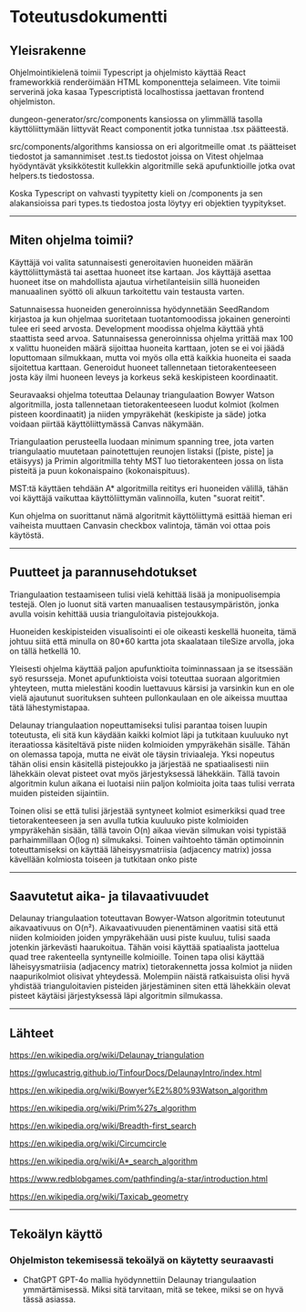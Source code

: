 # Toteutusdokumentti

## Yleisrakenne

Ohjelmointikielenä toimii Typescript ja ohjelmisto käyttää React frameworkkiä renderöimään HTML komponentteja selaimeen. Vite toimii serverinä joka kasaa Typescriptistä localhostissa jaettavan frontend ohjelmiston. 

dungeon-generator/src/components kansiossa on ylimmällä tasolla käyttöliittymään liittyvät React componentit jotka tunnistaa .tsx päätteestä.

src/components/algorithms kansiossa on eri algoritmeille omat .ts päätteiset tiedostot ja samannimiset .test.ts tiedostot joissa on Vitest ohjelmaa hyödyntävät yksikkötestit kullekkin algoritmille sekä apufunktioille jotka ovat helpers.ts tiedostossa.

Koska Typescript on vahvasti tyypitetty kieli on /components ja sen alakansioissa pari types.ts tiedostoa josta löytyy eri objektien tyypitykset. 

---

## Miten ohjelma toimii?

Käyttäjä voi valita satunnaisesti generoitavien huoneiden määrän käyttöliittymästä tai asettaa huoneet itse kartaan. Jos käyttäjä asettaa huoneet itse on mahdollista ajautua virhetilanteisiin sillä huoneiden manuaalinen syöttö oli alkuun tarkoitettu vain testausta varten. 

Satunnaisessa huoneiden generoinnissa hyödynnetään SeedRandom kirjastoa ja kun ohjelmaa suoritetaan tuotantomoodissa jokainen generointi tulee eri seed arvosta. Development moodissa ohjelma käyttää yhtä staattista seed arvoa. Satunnaisessa generoinnissa ohjelma yrittää max 100 x valittu huoneiden määrä sijoittaa huoneita karttaan, joten se ei voi jäädä loputtomaan silmukkaan, mutta voi myös olla että kaikkia huoneita ei saada sijoitettua karttaan. Generoidut huoneet tallennetaan tietorakenteeseen josta käy ilmi huoneen leveys ja korkeus sekä keskipisteen koordinaatit.

Seuravaaksi ohjelma toteuttaa Delaunay triangulaation Bowyer Watson algoritmilla, josta tallennetaan tietorakenteeseen luodut kolmiot (kolmen pisteen koordinaatit) ja niiden ympyräkehät (keskipiste ja säde) jotka voidaan piirtää käyttöliittymässä Canvas näkymään. 

Triangulaation perusteella luodaan minimum spanning tree, jota varten triangulaatio muutetaan painotettujen reunojen listaksi ([piste, piste] ja etäisyys) ja Primin algoritmilla tehty MST luo tietorakenteen jossa on lista pisteitä ja puun kokonaispaino (kokonaispituus).

MST:tä käyttäen tehdään A* algoritmilla reititys eri huoneiden välillä, tähän voi käyttäjä vaikuttaa käyttöliittymän valinnoilla, kuten "suorat reitit". 

Kun ohjelma on suorittanut nämä algoritmit käyttöliittymä esittää hieman eri vaiheista muuttaen Canvasin checkbox valintoja, tämän voi ottaa pois käytöstä. 

---

## Puutteet ja parannusehdotukset

Triangulaation testaamiseen tulisi vielä kehittää lisää ja monipuolisempia testejä. Olen jo luonut sitä varten manuaalisen testausympäristön, jonka avulla voisin kehittää uusia trianguloitavia pistejoukkoja.

Huoneiden keskipisteiden visualisointi ei ole oikeasti keskellä huoneita, tämä johtuu siitä että minulla on 80*60 kartta jota skaalataan tileSize arvolla, joka on tällä hetkellä 10. 

Yleisesti ohjelma käyttää paljon apufunktioita toiminnassaan ja se itsessään syö resursseja. Monet apufunktioista voisi toteuttaa suoraan algoritmien yhteyteen, mutta mielestäni koodin luettavuus kärsisi ja varsinkin kun en ole vielä ajautunut suorituksen suhteen pullonkaulaan en ole aikeissa muuttaa tätä lähestymistapaa. 

Delaunay triangulaation nopeuttamiseksi tulisi parantaa toisen luupin toteutusta, eli sitä kun käydään kaikki kolmiot läpi ja tutkitaan kuuluuko nyt iteraatiossa käsiteltävä piste niiden kolmioiden ympyräkehän sisälle. Tähän on olemassa tapoja, mutta ne eivät ole täysin triviaaleja. Yksi nopeutus tähän olisi ensin käsitellä pistejoukko ja järjestää ne spatiaalisesti niin lähekkäin olevat pisteet ovat myös järjestyksessä lähekkäin. Tällä tavoin algoritmin kulun aikana ei luotaisi niin paljon kolmioita joita taas tulisi verrata muiden pisteiden sijaintiin.

Toinen olisi se että tulisi järjestää syntyneet kolmiot esimerkiksi quad tree tietorakenteeseen ja sen avulla tutkia kuuluuko piste kolmioiden ympyräkehän sisään, tällä tavoin O(n) aikaa vievän silmukan voisi typistää parhaimmillaan O(log n) silmukaksi. Toinen vaihtoehto tämän optimoinnin toteuttamiseksi on käyttää läheisyysmatriisia (adjacency matrix) jossa kävellään kolmiosta toiseen ja tutkitaan onko piste 

---

## Saavutetut aika- ja tilavaativuudet

Delaunay triangulaation toteuttavan Bowyer-Watson algoritmin toteutunut aikavaativuus on O(n²). Aikavaativuuden pienentäminen vaatisi sitä että niiden kolmioiden joiden ympyräkehään uusi piste kuuluu, tulisi saada jotenkin järkevästi haarukoitua. Tähän voisi käyttää spatiaalista jaottelua quad tree rakenteella syntyneille kolmioille. Toinen tapa olisi käyttää läheisyysmatriisia (adjacency matrix) tietorakennetta jossa kolmiot ja niiden naapurikolmiot olisivat yhteydessä. Molempiin näistä ratkaisuista olisi hyvä yhdistää trianguloitavien pisteiden järjestäminen siten että lähekkäin olevat pisteet käytäisi järjestyksessä läpi algoritmin silmukassa. 

---

## Lähteet

https://en.wikipedia.org/wiki/Delaunay_triangulation

https://gwlucastrig.github.io/TinfourDocs/DelaunayIntro/index.html

https://en.wikipedia.org/wiki/Bowyer%E2%80%93Watson_algorithm

https://en.wikipedia.org/wiki/Prim%27s_algorithm

https://en.wikipedia.org/wiki/Breadth-first_search

https://en.wikipedia.org/wiki/Circumcircle

https://en.wikipedia.org/wiki/A*_search_algorithm

https://www.redblobgames.com/pathfinding/a-star/introduction.html

https://en.wikipedia.org/wiki/Taxicab_geometry

---

## Tekoälyn käyttö

### Ohjelmiston tekemisessä tekoälyä on käytetty seuraavasti

- ChatGPT GPT-4o mallia hyödynnettiin Delaunay triangulaation ymmärtämisessä. Miksi sitä tarvitaan, mitä se tekee, miksi se on hyvä tässä asiassa.


